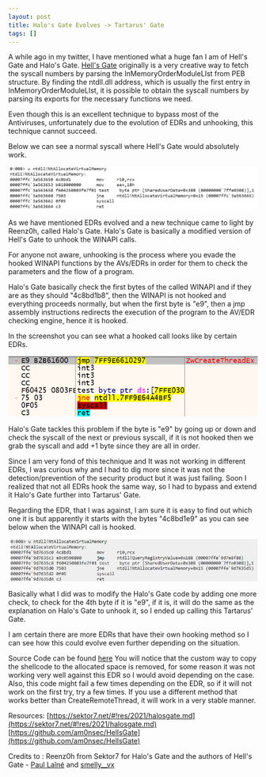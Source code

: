 ```yaml
---
layout: post
title: Halo's Gate Evolves -> Tartarus' Gate
tags: []
---
```



A while ago in my twitter, I have mentioned what a huge fan I am of Hell's Gate and Halo's Gate.
[Hell's Gate](https://github.com/am0nsec/HellsGate) originally is a very creative way to fetch the syscall numbers by parsing the InMemoryOrderModuleLIst from PEB structure.
By finding the ntdll.dll address, which is usually the first entry in InMemoryOrderModuleLIst, it is possible to obtain the syscall numbers by parsing its exports for the necessary functions we need.

Even though this is an excellent technique to bypass most of the Antiviruses, unfortunately due to the evolution of EDRs and unhooking, this technique cannot succeed.

Below we can see a normal syscall where Hell's Gate would absolutely work.

[![](https://github.com/trickster0/trickster0.github.io/raw/master/assets/img/favicons/ntallocate_normal.png)](https://github.com/trickster0/trickster0.github.io/raw/master/assets/img/favicons/ntallocate_normal.png)

As we have mentioned EDRs evolved and a new technique came to light by Reenz0h,
called Halo's Gate.
Halo's Gate is basically a modified version of Hell's Gate to unhook the WINAPI calls.

For anyone not aware, unhooking is the process where you evade the hooked WINAPI functions by the AVs/EDRs in order for them to check the parameters and the flow of a program.

Halo's Gate basically check the first bytes of the called WINAPI and if they are as they should "4c8bd1b8", then the WINAPI is not hooked and everything proceeds normally, but when the first byte is "e9", then a jmp assembly instructions redirects the execution of the program to the AV/EDR checking engine, hence it is hooked.

In the screenshot you can see what a hooked call looks like by certain EDRs.

[![](https://github.com/trickster0/trickster0.github.io/raw/master/assets/img/favicons/create_thread.png)](https://github.com/trickster0/trickster0.github.io/raw/master/assets/img/favicons/create_thread.png)

Halo's Gate tackles this problem if the byte is "e9" by going up or down and check the syscall of the next or previous syscall, if it is not hooked then we grab the syscall and add +1 byte since they are all in order.

Since I am very fond of this technique and It was not working in different EDRs, I was curious why and I had to dig more since it was not the detection/prevention of the security product but it was just failing.
Soon I realized that not all EDRs hook the same way, so I had to bypass and extend it Halo's Gate further into Tartarus' Gate.

Regarding the EDR, that I was against, I am sure it is easy to find out which one it is but apparently it starts with the bytes "4c8bd1e9" as you can see below when the WINAPI call is hooked.

[![](https://github.com/trickster0/trickster0.github.io/raw/master/assets/img/favicons/ntallocatevirtualmemory.png)](https://github.com/trickster0/trickster0.github.io/raw/master/assets/img/favicons/ntallocatevirtualmemory.png)

Basically what I did was to modify the Halo's Gate code by adding one more check, to check for the 4th byte if it is "e9", if it is, it will do the same as the explanation on Halo's Gate to unhook it, so I ended up calling this Tartarus' Gate.

I am certain there are more EDRs that have their own hooking method so I can see how this could evolve even further depending on the situation.

Source Code can be found [here](https://github.com/trickster0/TartarusGate)
You will notice that the custom way to copy the shellcode to the allocated space is removed, for some reason it was not working very well against this EDR so I would avoid depending on the case.
Also, this code might fail a few times depending on the EDR, so if it will not work on the first try, try a few times. If you use a different method that works better than CreateRemoteThread, it will work in a very stable manner.

Resources:
[https://sektor7.net/#!res/2021/halosgate.md](https://sektor7.net/#!res/2021/halosgate.md)
[https://github.com/am0nsec/HellsGate](https://github.com/am0nsec/HellsGate)

Credits to : Reenz0h from Sektor7 for Halo's Gate and the authors of Hell's Gate -  [Paul Laîné](https://twitter.com/am0nsec) and [smelly__vx](https://twitter.com/smelly__vx)
